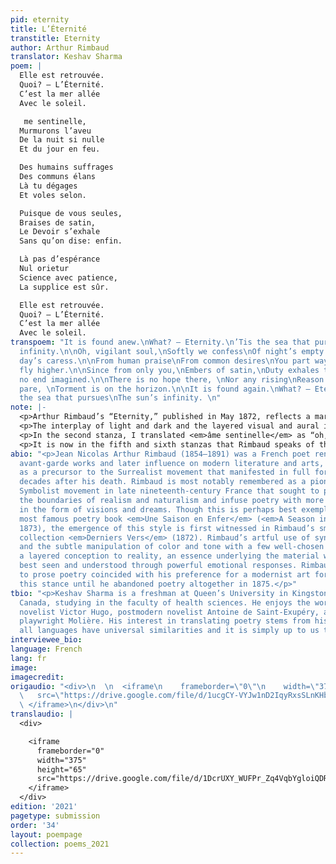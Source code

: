 ```yaml
---
pid: eternity
title: L’Éternité
transtitle: Eternity
author: Arthur Rimbaud
translator: Keshav Sharma
poem: |
  Elle est retrouvée.
  Quoi? — L’Éternité.
  C’est la mer allée
  Avec le soleil.

   me sentinelle,
  Murmurons l’aveu
  De la nuit si nulle
  Et du jour en feu.

  Des humains suffrages
  Des communs élans
  Là tu dégages
  Et voles selon.

  Puisque de vous seules,
  Braises de satin,
  Le Devoir s’exhale
  Sans qu’on dise: enfin.

  Là pas d’espérance
  Nul orietur
  Science avec patience,
  La supplice est sûr.

  Elle est retrouvée.
  Quoi? — L’Éternité.
  C’est la mer allée
  Avec le soleil.
transpoem: "It is found anew.\nWhat? — Eternity.\n’Tis the sea that pursues\nThe sun’s
  infinity.\n\nOh, vigilant soul,\nSoftly we confess\nOf night’s empty hole\nAnd kindling
  day’s caress.\n\nFrom human praise\nFrom common desires\nYou part ways\nAnd still
  fly higher.\n\nSince from only you,\nEmbers of satin,\nDuty exhales through\nWith
  no end imagined.\n\nThere is no hope there, \nNor any rising\nReason and patience
  pare, \nTorment is on the horizon.\n\nIt is found again.\nWhat? — Eternity.\n’Tis
  the sea that pursues\nThe sun’s infinity. \n"
note: |-
  <p>Arthur Rimbaud’s “Eternity,” published in May 1872, reflects a marked shift in the poet’s form and style, opting for a more subtle tone and delicate imagery to express his desire for spiritual rejuvenation. This follows a period of violent passion, jealousy, and guilt on account of his illicit relationship with fellow poet Paul Verlaine. More importantly, the poem represents a liminal stage in Rimbaud’s poetic career: the departure from poetic convention in the form of verse composition into the individual territory, where he pushed the boundaries of poetic structure and style through his later works. “Eternity” is a timeless depiction of an evanescent moment, the sunset at sea.</p>
  <p>The interplay of light and dark and the layered visual and aural imagery that Rimbaud uses to emphasize the abstract nature of the setting portrays eternity as an elusive yet tantalizing experience for the narrator. In keeping with this interpretation while consolidating the original form to the greatest extent possible, I chose to translate <em>allée</em>, which is literally translated as “gone” to “pursues.” By doing so, I aimed to characterize this scene between the sea and the sun as an eternal journey as opposed to an eternal destination for the narrator, thereby setting the stage for the flurry of observations and emotions that ensues. The sun also represents an object of rapture for the narrator, so I translated it in a manner that complements the transience of the moment: “the sun’s infinity” within an “Eternity.”</p>
  <p>In the second stanza, I translated <em>âme sentinelle</em> as “oh, vigilant soul,” as opposed to other translations describing a “guardian soul” or “sentinel soul,” as it seems to convey the soul as a better version of the narrator, one that sees more and understands more. This is better suited to Rimbaud’s character, which the narrator presumably reflects, in that the narrator emulates the soul, as Rimbaud intends to become a more idealized version of himself. This further supports my translation of the next line where <em>Murmurons l’aveu</em> becomes “Softly we confess,” a reluctant declaration between the narrator and the soul. The translation imbues the concept of eternity with an air of secrecy and provides further rationale for its elusive nature. The simple change between the next two lines, “night’s empty hole” and “kindling day’s caress,” further demarcates his past from that which he aims to be. By leaving his old self behind, Rimbaud shall “part ways” and “still fly higher,” thereby liberating himself from “human praise” (translated from <em>humains suffrages</em> — a poet’s success is derived from recognition of the quality of their work by others) and “common desires” (translated from <em>communs élans</em> — a pointed allusion to his relationship with Paul Verlaine).</p>
  <p>It is now in the fifth and sixth stanzas that Rimbaud speaks of the ill-fated future. I chose to interpret the final two lines, “Le Devoir s’exhale / Sans qu’on dise: enfin,” as Rimbaud foreseeing a futile struggle to live his current life and complete his duties as a poet with satisfaction, thus “Duty’s exhale blown / And no end imagined.” This is only made clearer in the sixth stanza, in which I translated <em>Là pas d’espérance</em> as “There is no hope there,” “there” being his future life as a poet, and <em>Nul orietur</em> as “Nor any rising.” The translation of the third line in the fifth stanza proved to be quite difficult as <em>orietur</em>, an old French noun derived from the Latin verb <em>orior</em>, loosely translated as “to emerge” or “to rise,” had little pertinence to the poem. Of its several meanings, I chose to define <em>orietur</em> as “rising” to express a double entendre with the physical rising of the sun and the spiritual rising of Rimbaud above his former, banal life. With the repetition of the first stanza in the last, Rimbaud emphasizes the derivative nature of eternity and, more importantly, the repetitive and seemingly unresolved struggle he had faced to achieve spiritual reform.</p>
abio: "<p>Jean Nicolas Arthur Rimbaud (1854–1891) was a French poet renowned for his
  avant-garde works and later influence on modern literature and arts, which served
  as a precursor to the Surrealist movement that manifested in full force almost three
  decades after his death. Rimbaud is most notably remembered as a pioneer of the
  Symbolist movement in late nineteenth-century France that sought to push beyond
  the boundaries of realism and naturalism and infuse poetry with more imagination
  in the form of visions and dreams. Though this is perhaps best exemplified in his
  most famous poetry book <em>Une Saison en Enfer</em> (<em>A Season in Hell</em>,
  1873), the emergence of this style is first witnessed in Rimbaud’s smaller poetry
  collection <em>Derniers Vers</em> (1872). Rimbaud’s artful use of synaesthetic imagery
  and the subtle manipulation of color and tone with a few well-chosen words adds
  a layered conception to reality, an essence underlying the material world that is
  best seen and understood through powerful emotional responses. Rimbaud’s later shift
  to prose poetry coincided with his preference for a modernist art form; he kept
  this stance until he abandoned poetry altogether in 1875.</p>"
tbio: "<p>Keshav Sharma is a freshman at Queen’s University in Kingston, Ontario,
  Canada, studying in the faculty of health sciences. He enjoys the works of Romantic
  novelist Victor Hugo, postmodern novelist Antoine de Saint-Exupéry, and seventeenth-century
  playwright Molière. His interest in translating poetry stems from his belief that
  all languages have universal similarities and it is simply up to us to uncover them.</p>"
interviewee_bio:
language: French
lang: fr
image:
imagecredit:
origaudio: "<div>\n  \n  <iframe\n    frameborder=\"0\"\n    width=\"375\"\n    height=\"65\"\n
  \   src=\"https://drive.google.com/file/d/1ucgCY-VYJw1nD2IqyRxsSLnKHbNnV-fE/preview\">\n
  \ </iframe>\n</div>\n"
translaudio: |
  <div>

    <iframe
      frameborder="0"
      width="375"
      height="65"
      src="https://drive.google.com/file/d/1DcrUXY_WUFPr_Zq4VqbYgloiQDRanJUC/preview">
    </iframe>
  </div>
edition: '2021'
pagetype: submission
order: '34'
layout: poempage
collection: poems_2021
---
```

